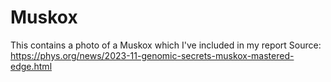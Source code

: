 # Muskox

This contains a photo of a Muskox which I've included in my report Source: <https://phys.org/news/2023-11-genomic-secrets-muskox-mastered-edge.html>
